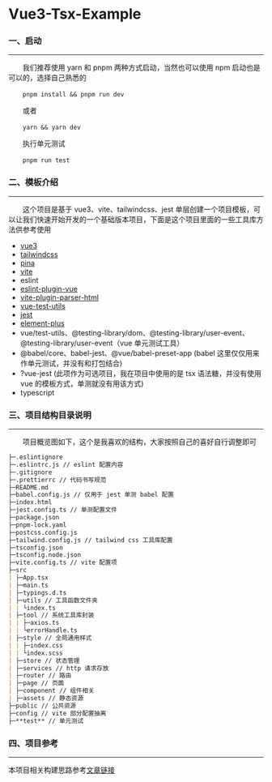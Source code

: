 # Vue3-Tsx-Example

### 一、启动

---

&emsp;&emsp;我们推荐使用 yarn 和 pnpm 两种方式启动，当然也可以使用 npm 启动也是可以的，选择自己熟悉的

&emsp;&emsp;`pnpm install && pnpm run dev`

&emsp;&emsp;或者

&emsp;&emsp;`yarn && yarn dev`

&emsp;&emsp;执行单元测试

&emsp;&emsp;`pnpm run test`

### 二、模板介绍

---

&emsp;&emsp;这个项目是基于 vue3、vite、tailwindcss、jest 单层创建一个项目模板，可以让我们快速开始开发的一个基础版本项目，下面是这个项目里面的一些工具库方法供参考使用

- [vue3](https://v3.cn.vuejs.org/api/)
- [tailwindcss](https://www.tailwindcss.cn/docs)
- [pina](https://pinia.vuejs.org/introduction.html)
- [vite](https://vitejs.cn/)
- eslint
- [eslint-plugin-vue](https://eslint.vuejs.org/)
- [vite-plugin-parser-html](https://github.com/KanadeHu/vite-plugin-parse-html)
- [vue-test-utils](https://test-utils.vuejs.org/)
- [jest](https://www.jestjs.cn/)
- [element-plus](https://element-plus.org/zh-CN/)
- vue/test-utils、@testing-library/dom、@testing-library/user-event、@testing-library/user-event（vue 单元测试工具）
- @babel/core、babel-jest、@vue/babel-preset-app (babel 这里仅仅用来作单元测试，并没有和打包结合)
- ?vue-jest (此项作为可选项目，我在项目中使用的是 tsx 语法糖，并没有使用 vue 的模板方式，单测就没有用该方式)
- typescript

### 三、项目结构目录说明

---

&emsp;&emsp;项目概览图如下，这个是我喜欢的结构，大家按照自己的喜好自行调整即可

```markdown
├─.eslintignore
├─.eslintrc.js // eslint 配置内容
├─.gitignore
├─.prettierrc // 代码书写规范
├─README.md
├─babel.config.js // 仅用于 jest 单测 babel 配置
├─index.html
├─jest.config.ts // 单测配置文件
├─package.json
├─pnpm-lock.yaml
├─postcss.config.js
├─tailwind.config.js // tailwind css 工具库配置
├─tsconfig.json
├─tsconfig.node.json
├─vite.config.ts // vite 配置项
├─src
| ├─App.tsx
| ├─main.ts
| ├─typings.d.ts
| ├─utils // 工具函数文件夹
| | └index.ts
| ├─tool // 系统工具库封装
| | ├─axios.ts
| | └errorHandle.ts
| ├─style // 全局通用样式
| | ├─index.css
| | └index.scss
| ├─store // 状态管理
| ├─services // http 请求存放
| ├─router // 路由
| ├─page // 页面
| ├─component // 组件相关
| ├─assets // 静态资源
├─public // 公共资源
├─config // vite 部分配置抽离
├─**test** // 单元测试
```

### 四、项目参考

---

本项目相关构建思路参考[文章链接](https://juejin.cn/post/7097633315028467748)
